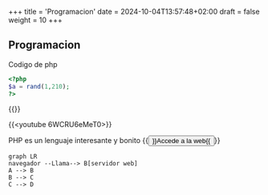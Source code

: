 +++
title = 'Programacion'
date = 2024-10-04T13:57:48+02:00
draft = false
weight = 10
+++

## Programacion

Codigo de php
```php
<?php
$a = rand(1,210);
?>
```
{{<youtube qPdPjWkJZF8>}}

{{<youtube 6WCRU6eMeT0>}}

PHP es un lenguaje interesante y bonito {{<button style="info" href= "https://php.net">}}Accede a la web{{</button>}}
```mermaid
graph LR
navegador --Llama--> B[servidor web]
A --> B
B --> C
C --> D
```
